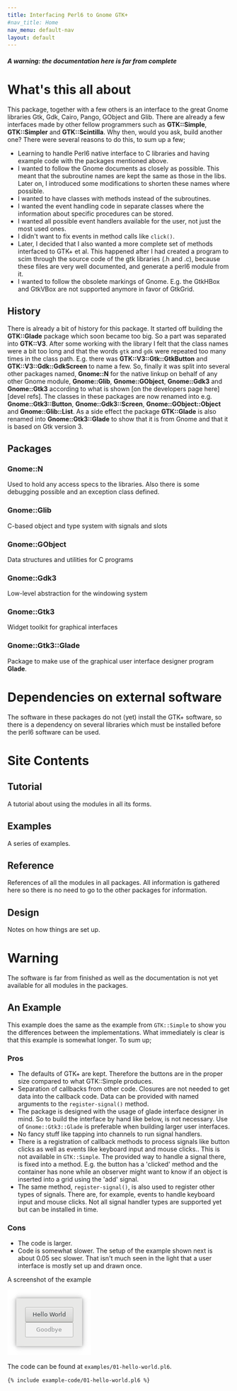 ```yaml
---
title: Interfacing Perl6 to Gnome GTK+
#nav_title: Home
nav_menu: default-nav
layout: default
---
```


##### A warning: the documentation here is far from complete

# What's this all about
This package, together with a few others is an interface to the great Gnome libraries Gtk, Gdk, Cairo, Pango, GObject and Glib. There are already a few interfaces made by other fellow programmers such as **GTK::Simple**, **GTK::Simpler** and **GTK::Scintilla**. Why then, would you ask, build another one? There were several reasons to do this, to sum up a few;
* Learning to handle Perl6 native interface to C libraries and having example code with the packages mentioned above.
* I wanted to follow the Gnome documents as closely as possible. This meant that the subroutine names are kept the same as those in the libs. Later on, I introduced some modifications to shorten these names where possible.
* I wanted to have classes with methods instead of the subroutines.
* I wanted the event handling code in separate classes where the information about specific procedures can be stored.
* I wanted all possible event handlers available for the user, not just the most used ones.
* I didn't want to fix events in method calls like `click()`.
* Later, I decided that I also wanted a more complete set of methods interfaced to GTK+ et al. This happened after I had created a program to scim through the source code of the gtk libraries (.h and .c), because these files are very well documented, and generate a perl6 module from it.
* I wanted to follow the obsolete markings of Gnome. E.g. the GtkHBox and GtkVBox are not supported anymore in favor of GtkGrid.

## History
There is already a bit of history for this package. It started off building the **GTK::Glade** package which soon became too big. So a part was separated into **GTK::V3**. After some working with the library I felt that the class names were a bit too long and that the words `gtk` and `gdk` were repeated too many times in the class path. E.g. there was **GTK::V3::Gtk::GtkButton** and **GTK::V3::Gdk::GdkScreen** to name a few. So, finally it was split into several other packages named, **Gnome::N** for the native linkup on behalf of any other Gnome module, **Gnome::Glib**, **Gnome::GObject**, **Gnome::Gdk3** and **Gnome::Gtk3** according to what is shown [on the developers page here][devel refs]. The classes in these packages are now renamed into e.g. **Gnome::Gtk3::Button**, **Gnome::Gdk3::Screen**, **Gnome::GObject::Object** and **Gnome::Glib::List**. As a side effect the package **GTK::Glade** is also renamed into **Gnome::Gtk3::Glade** to show that it is from Gnome and that it is based on Gtk version 3.


## Packages
### Gnome::N
Used to hold any access specs to the libraries. Also there is some debugging possible and an exception class defined.

### Gnome::Glib
C-based object and type system with signals and slots

### Gnome::GObject
Data structures and utilities for C programs

### Gnome::Gdk3
Low-level abstraction for the windowing system

### Gnome::Gtk3
Widget toolkit for graphical interfaces

### Gnome::Gtk3::Glade
Package to make use of the graphical user interface designer program **Glade**.

# Dependencies on external software
The software in these packages do not (yet) install the GTK+ software, so there is a dependency on several libraries which must be installed before the perl6 software can be used.

# Site Contents
## Tutorial
A tutorial about using the modules in all its forms.

## Examples
A series of examples.

## Reference
References of all the modules in all packages. All information is gathered here so there is no need to go to the other packages for information.

## Design
Notes on how things are set up.

# Warning
The software is far from finished as well as the documentation is not yet available for all modules in the packages.


## An Example

This example does the same as the example from `GTK::Simple` to show you the differences between the implementations. What immediately is clear is that this example is somewhat longer. To sum up;
### Pros
  * The defaults of GTK+ are kept. Therefore the buttons are in the proper size compared to what GTK::Simple produces.
  * Separation of callbacks from other code. Closures are not needed to get data into the callback code. Data can be provided with named arguments to the `register-signal()` method.
  * The package is designed with the usage of glade interface designer in mind. So to build the interface by hand like below, is not necessary. Use of `Gnome::Gtk3::Glade` is preferable when building larger user interfaces.
  * No fancy stuff like tapping into channels to run signal handlers.
  * There is a registration of callback methods to process signals like button clicks as well as events like keyboard input and mouse clicks.. This is not available in `GTK::Simple`. The provided way to handle a signal there, is fixed into a method. E.g. the button has a 'clicked' method and the container has none while an observer might want to know if an object is inserted into a grid using the 'add' signal.
  * The same method, `register-signal()`, is also used to register other types of signals. There are, for example, events to handle keyboard input and mouse clicks. Not all signal handler types are supported yet but can be installed in time.

### Cons
  * The code is larger.
  * Code is somewhat slower. The setup of the example shown next is about 0.05 sec slower. That isn't much seen in the light that a user interface is mostly set up and drawn once.

A screenshot of the example

![-this screenshot-](content-docs/examples/images/01-hello-world.png)

The code can be found at `examples/01-hello-world.pl6`.
```
{% include example-code/01-hello-world.pl6 %}

